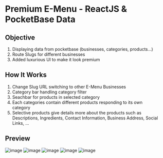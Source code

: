 # Premium E-Menu - ReactJS & PocketBase Data
## Objective
1. Displaying data from pocketbase (businesses, categories, products...)
2. Route Slugs for different businesses
3. Added luxurious UI to make it look premium
## How It Works
1. Change Slug URL switching to other E-Menu Businesses 
2. Category bar handling category filter
3. Seachbar for products in selected category
4. Each categories contain different products responding to its own category
5. Selective products give details more about the products such as Descriptions, Ingredients, Contact Information, Business Address, Social Links, ...
## Preview
![image](https://github.com/user-attachments/assets/e8c99186-f5dd-42a7-9081-49605939c731)
![image](https://github.com/user-attachments/assets/03bdc3d3-b45a-463f-8108-da449a4d52fa)
![image](https://github.com/user-attachments/assets/0c4c7b9d-0e61-49a9-8588-4aa9e60c29c1)
![image](https://github.com/user-attachments/assets/f24ed617-7d80-4b16-acc2-b97d799b88a6)
![image](https://github.com/user-attachments/assets/9a96437c-761a-49a9-bb42-72b5e0418f77)



